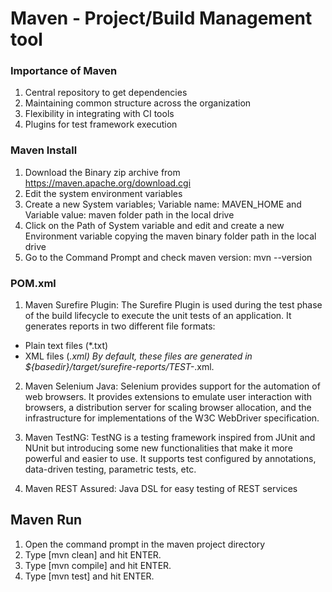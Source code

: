# Maven - Project/Build Management tool

### Importance of Maven
1. Central repository to get dependencies
2. Maintaining common structure across the organization
3. Flexibility in integrating with CI tools
4. Plugins for test framework execution

### Maven Install
1. Download the Binary zip archive from https://maven.apache.org/download.cgi
2. Edit the system environment variables
3. Create a new System variables; Variable name: MAVEN_HOME and Variable value: maven folder path in the local drive
4. Click on the Path of System variable and edit and create a new Environment variable copying the maven binary folder path in the local drive
5. Go to the Command Prompt and check maven version: mvn --version

### POM.xml
1. Maven Surefire Plugin: The Surefire Plugin is used during the test phase of the build lifecycle to execute the unit tests of an application. It generates reports in two different file formats:
* Plain text files (*.txt)
* XML files (*.xml)
By default, these files are generated in ${basedir}/target/surefire-reports/TEST-*.xml.

2. Maven Selenium Java: Selenium provides support for the automation of web browsers. It provides extensions to emulate user interaction with browsers, a distribution server for scaling browser allocation, and the infrastructure for implementations of the W3C WebDriver specification.

3. Maven TestNG: TestNG is a testing framework inspired from JUnit and NUnit but introducing some new functionalities that make it more powerful and easier to use. It supports test configured by annotations, data-driven testing, parametric tests, etc.

4. Maven REST Assured: Java DSL for easy testing of REST services

## Maven Run
1. Open the command prompt in the maven project directory
2. Type [mvn clean] and hit ENTER.
3. Type [mvn compile] and hit ENTER.
4. Type [mvn test] and hit ENTER.
